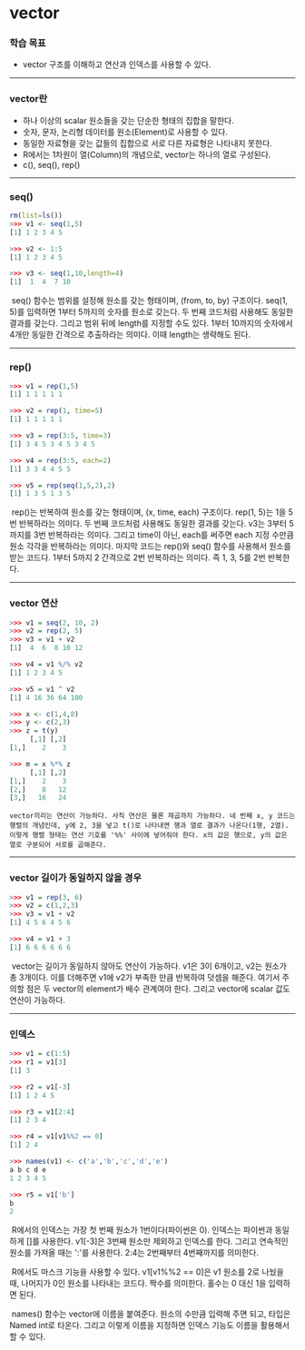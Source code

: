 # vector



### 학습 목표

- vector 구조를 이해하고 연산과 인덱스를 사용할 수 있다.



---



### vector란

- 하나 이상의 scalar 원소들을 갖는 단순한 형태의 집합을 말한다.
- 숫자, 문자, 논리형 데이터를 원소(Element)로 사용할 수 있다.
- 동일한 자료형을 갖는 값들의 집합으로 서로 다른 자료형은 나타내지 못한다.
- R에서는 1차원이 열(Column)의 개념으로, vector는 하나의 열로 구성된다.
- c(), seq(), rep()



---



### seq()

```R
rm(list=ls())
>>> v1 <- seq(1,5)
[1] 1 2 3 4 5

>>> v2 <- 1:5
[1] 1 2 3 4 5

>>> v3 <- seq(1,10,length=4)
[1]  1  4  7 10
```

​	seq() 함수는 범위를 설정해 원소를 갖는 형태이며, (from, to, by) 구조이다. seq(1, 5)를 입력하면 1부터 5까지의 숫자를 원소로 갖는다. 두 번째 코드처럼 사용해도 동일한 결과를 갖는다. 그리고 범위 뒤에 length를 지정할 수도 있다. 1부터 10까지의 숫자에서 4개만 동일한 간격으로 추출하라는 의미다. 이때 length는 생략해도 된다.



---



### rep()

```R
>>> v1 = rep(1,5)
[1] 1 1 1 1 1

>>> v2 = rep(1, time=5)
[1] 1 1 1 1 1

>>> v3 = rep(3:5, time=3)
[1] 3 4 5 3 4 5 3 4 5

>>> v4 = rep(3:5, each=2)
[1] 3 3 4 4 5 5

>>> v5 = rep(seq(1,5,2),2)
[1] 1 3 5 1 3 5
```

​	rep()는 반복하여 원소를 갖는 형태이며, (x, time, each) 구조이다. rep(1, 5)는 1을 5번 반복하라는 의미다. 두 번째 코드처럼 사용해도 동일한 결과를 갖는다. v3는 3부터 5까지를 3번 반복하라는 의미다. 그리고 time이 아닌, each를 써주면 each 지정 수만큼 원소 각각을 반복하라는 의미다. 마지막 코드는 rep()와 seq() 함수를 사용해서 원소를 받는 코드다. 1부터 5까지 2 간격으로 2번 반복하라는 의미다. 즉 1, 3, 5를 2번 반복한다.



---



### vector 연산

```R
>>> v1 = seq(2, 10, 2)
>>> v2 = rep(2, 5)
>>> v3 = v1 + v2
[1]  4  6  8 10 12

>>> v4 = v1 %/% v2
[1] 1 2 3 4 5

>>> v5 = v1 ^ v2
[1] 4 16 36 64 100

>>> x <- c(1,4,8)
>>> y <- c(2,3)
>>> z = t(y)
     [,1] [,2]
[1,]    2    3

>>> m = x %*% z
     [,1] [,2]
[1,]    2    3
[2,]    8   12
[3,]   16   24
```

 	vector끼리는 연산이 가능하다. 사칙 연산은 물론 제곱까지 가능하다. 네 번째 x, y 코드는 행렬의 개념인데, y에 2, 3을 넣고 t()로 나타내면 행과 열로 결과가 나온다(1행, 2열). 이렇게 행렬 형태는 연산 기호를 '%%' 사이에 넣어줘야 한다. x의 값은 행으로, y의 값은 열로 구분되어 서로를 곱해준다.



----



### vector 길이가 동일하지 않을 경우

```R
>>> v1 = rep(3, 6)
>>> v2 = c(1,2,3)
>>> v3 = v1 + v2
[1] 4 5 6 4 5 6

>>> v4 = v1 + 3
[1] 6 6 6 6 6 6
```

​	vector는 길이가 동일하지 않아도 연산이 가능하다. v1은 3이 6개이고, v2는 원소가 총 3개이다. 이를 더해주면 v1에 v2가 부족한 만큼 반복하여 덧셈을 해준다. 여기서 주의할 점은 두 vector의 element가 배수 관계여야 한다. 그리고 vector에 scalar 값도 연산이 가능하다.



---



### 인덱스

```R
>>> v1 = c(1:5)
>>> r1 = v1[3]
[1] 3

>>> r2 = v1[-3]
[1] 1 2 4 5

>>> r3 = v1[2:4]
[1] 2 3 4

>>> r4 = v1[v1%%2 == 0]
[1] 2 4

>>> names(v1) <- c('a','b','c','d','e')
a b c d e 
1 2 3 4 5

>>> r5 = v1['b']
b 
2
```

​	R에서의 인덱스는 가장 첫 번째 원소가 1번이다(파이썬은 0). 인덱스는 파이썬과 동일하게 []를 사용한다. v1[-3]은 3번째 원소만 제외하고 인덱스를 한다. 그리고 연속적인 원소를 가져올 때는 ':'를 사용한다. 2:4는 2번째부터 4번째까지를 의미한다.

​	R에서도 마스크 기능을 사용할 수 있다. v1[v1%%2 == 0]은 v1 원소를 2로 나눴을 때, 나머지가 0인 원소를 나타내는 코드다. 짝수를 의미한다. 홀수는 0 대신 1을 입력하면 된다.

​	names() 함수는 vector에 이름을 붙여준다. 원소의 수만큼 입력해 주면 되고, 타입은 Named int로 타온다. 그리고 이렇게 이름을 지정하면 인덱스 기능도 이름을 활용해서 할 수 있다.
